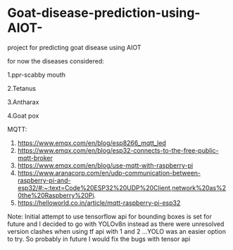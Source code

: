 # Goat-disease-prediction-using-AIOT-
project for predicting goat disease using AIOT

for now the diseases considered:

1.ppr-scabby mouth

2.Tetanus

3.Antharax

4.Goat pox


MQTT:

1. https://www.emqx.com/en/blog/esp8266_mqtt_led
2. https://www.emqx.com/en/blog/esp32-connects-to-the-free-public-mqtt-broker
3. https://www.emqx.com/en/blog/use-mqtt-with-raspberry-pi
4. https://www.aranacorp.com/en/udp-communication-between-raspberry-pi-and-esp32/#:~:text=Code%20ESP32%20UDP%20Client,network%20as%20the%20Raspberry%20Pi.
5. https://helloworld.co.in/article/mqtt-raspberry-pi-esp32

Note: Initial attempt to use tensorflow api for bounding boxes is set for future and I decided to go with YOLOv8n instead as there were unresolved version clashes when using tf api with 1 and 2 ...YOLO   was an easier option to try. So probably in future I would fix the bugs with tensor api
